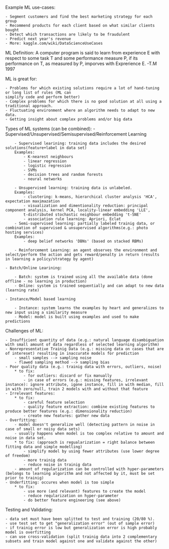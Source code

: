 Example ML use-cases:

	- Segment customers and find the best marketing strategy for each group
	- Recommend products for each client based on what similar clients bought
	- Detect which transactions are likely to be fraudulent
	- Predict next year's revenue
	- More: kaggle.com/wiki/DataScienceUseCases

ML Definition:
	A computer program is said to learn from experience E with respect to some task T and some performance
	measure P, if its performance on T, as measured by P, imporves with Exprerience E. -T.M 1997

ML is great for:

	- Problems for which existing solutions require a lot of hand-tuning or long list of rules (ML can
	simplify code and perform better)
	- Complex problems for which there is no good solution at all using a traditional approach.
	- Fluctuating environment where an algorithm needs to adapt to new data.
	- Getting insight about complex problems and/or big data

Types of ML systems (can be combined):
	- Supervised/Unsupervised/Semisupervised/Reinforcement Learning

		- Supervised learining: training data includes the desired solutions(feature+label in data set)
		Examples: 
			- K-nearest neighbours
			- linear regression
			- logistic regression
			- SVMs
			- decision trees and random forests
			- neural networks

		- Unsupervised learning: training data is unlabeled.
		Examples:
			- clustering: k-means, hierarchical cluster analysis 'HCA', expectation maximazation
			- visualization and dimentionality reduction: principal component analysis, kernel PCA, locality-linear embedding 'LLE',
			t-distributed stochastic neighbour embedding 't-SNE'
			- association rule learning: Apriori, Eclat
		- Semi-supervised learning: partially labeled trainig data, or combination of supervised & unsupervised algorithms(e.g.: photo hosting services)
		Examples:
			- deep belief networks 'DBNs' (based on stacked RBMs)

		- Reinforcement Learning: an agent observes the environment and select/perform the action and gets reward/penalty in return (results in learning a policy/strategy by agent)

	- Batch/Online Learining:

		- Batch: system is trained using all the available data (done offline - no learning in production)
		- Online: system is trained sequentially and can adapt to new data (learning rate)

	- Instance/Model based learning

		- Instance: system learns the examples by heart and generalizes to new input using a similarity measure
		- Model: model is built using examples and used to make predictions

Challenges of ML:

	- Insufficient quantity of data (e.g.: natural language disambiguation with small amount of data regardless of selected learning algorithm)
	- Nonrepresentative Trainig Data (e.g.: missing data on cases that are of intereset) resulting in inaccurate models for prediction
		- small samples --> sampling noise
		- flawed sampling method --> sampling bias
	- Poor quality data (e.g.: trainig data with errors, outliers, noise)
		* to fix:
			- for outliers: discard or fix manually
			- in case of errors (e.g.: missing features, irrelevant instance): ignore attribute, igone instance, fill in with median, fill in with zero/null, train 2 models with and without that feature
	- Irrelevant features:
		* to fix:
			- careful feature selection
			- quality feature extraction: combine existing features to produce better features (e.g.: dimensionality reduction)
			- create new features: gather new data
	- Overfitting:
		- model doesn't generalize well (detecting pattern in noise in case of small or noisy data sets)
		- usually happens when model is too complex relative to amount and noise in data set.
		* to fix: (approach is regualarization = right balance between fitting data and simple modelling)
			- simplify model by using fewer attributes (use lower degree of freedom)
			- more trainig data
			- reduce noise in trainig data
		- amount of regularization can be controlled with hyper-parameters (belongs to learning algorithm and not affected by it, must be set prior to trainig)
	- Underfitting: occures when model is too simple
		* to fix:
			- use more (and relevant) features to create the model
			- reduce reqularization on hyper-parameter
			- do better feature engineering (see above)

Testing and Validating:

	- data set must have been splitted to test and training (20/80 %).
	- use test set to get "generalization error" (out of sample error)
	- if trainig error is low but generalization error is high probably model is overfitting
	- can use cross-validation (split trainig data into 2 complementary subsets and train model against one and validate against the other)

